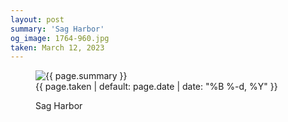 ```yaml
---
layout: post
summary: 'Sag Harbor'
og_image: 1764-960.jpg
taken: March 12, 2023
---
```


<figure class="post" data-src="{{ site.assets_url }}/{{ page.og_image }}">
<img alt="{{ page.summary }}" sizes="(min-width: 700px) 50vw, calc(100vw - 2rem)" src="{{ site.assets_url }}/1764-480.jpg" srcset="{{ site.assets_url }}/1764-240.jpg 240w, {{ site.assets_url }}/1764-480.jpg 480w, {{ site.assets_url }}/1764-720.jpg 720w, {{ site.assets_url }}/1764-960.jpg 960w"/>
<figcaption>
<time>{{ page.taken | default: page.date | date: "%B %-d, %Y" }}</time>
<p>Sag Harbor</p>
</figcaption>
</figure>
